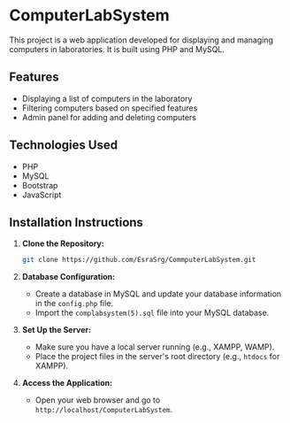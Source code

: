 # ComputerLabSystem

This project is a web application developed for displaying and managing computers in laboratories. It is built using PHP and MySQL.

## Features

- Displaying a list of computers in the laboratory
- Filtering computers based on specified features
- Admin panel for adding and deleting computers

## Technologies Used

- PHP
- MySQL
- Bootstrap
- JavaScript

## Installation Instructions

1. **Clone the Repository:**
    ```sh
    git clone https://github.com/EsraSrg/CommputerLabSystem.git
    ```

2. **Database Configuration:**
    - Create a database in MySQL and update your database information in the `config.php` file.
    - Import the `complabsystem(5).sql` file into your MySQL database.

3. **Set Up the Server:**
    - Make sure you have a local server running (e.g., XAMPP, WAMP).
    - Place the project files in the server's root directory (e.g., `htdocs` for XAMPP).

4. **Access the Application:**
    - Open your web browser and go to `http://localhost/ComputerLabSystem`.



